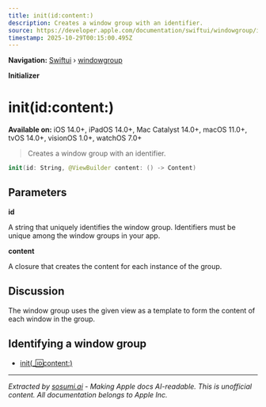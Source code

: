 ```yaml
---
title: init(id:content:)
description: Creates a window group with an identifier.
source: https://developer.apple.com/documentation/swiftui/windowgroup/init(id:content:)
timestamp: 2025-10-29T00:15:00.495Z
---
```


**Navigation:** [Swiftui](/documentation/swiftui) › [windowgroup](/documentation/swiftui/windowgroup)

**Initializer**

# init(id:content:)

**Available on:** iOS 14.0+, iPadOS 14.0+, Mac Catalyst 14.0+, macOS 11.0+, tvOS 14.0+, visionOS 1.0+, watchOS 7.0+

> Creates a window group with an identifier.

```swift
init(id: String, @ViewBuilder content: () -> Content)
```

## Parameters

**id**

A string that uniquely identifies the window group. Identifiers must be unique among the window groups in your app.



**content**

A closure that creates the content for each instance of the group.



## Discussion

The window group uses the given view as a template to form the content of each window in the group.

## Identifying a window group

- [init(_:id:content:)](/documentation/swiftui/windowgroup/init(_:id:content:))

---

*Extracted by [sosumi.ai](https://sosumi.ai) - Making Apple docs AI-readable.*
*This is unofficial content. All documentation belongs to Apple Inc.*

